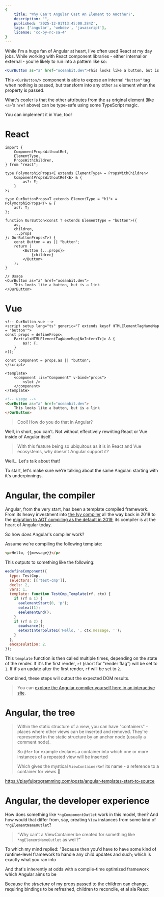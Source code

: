 ```yaml
---
{
	title: "Why Can't Angular Cast An Element to Another?",
	description: "",
	published: '2025-12-01T13:45:00.284Z',
	tags: ['angular', 'webdev', 'javascript'],
	license: 'cc-by-nc-sa-4'
}
---
```


While I'm a huge fan of Angular at heart, I've often used React at my day jobs.  While working with React component libraries - either internal or external - you're likely to run into a pattern like so:

```jsx
<OurButton as="a" href="oceanbit.dev">This looks like a button, but is a link</OurButton>
```

This `<OurButton/>` component is able to expose an internal `"button"` tag when nothing is passed, but transform into any other `as` element when the property is passed.

What's cooler is that the other attributes from the `as` original element (like `<a>`'s `href` above) can be type-safe using some TypeScript magic.

You can implement it in Vue, too!

<!-- ::start:tabs -->

# React

```tsx
import {
	ComponentPropsWithoutRef,
	ElementType,
	PropsWithChildren,
} from "react";

type PolymorphicProps<E extends ElementType> = PropsWithChildren<
	ComponentPropsWithoutRef<E> & {
		as?: E;
	}
>;

type OurButtonProps<T extends ElementType = "h1"> = PolymorphicProps<T> & {
	as?: T;
};

function OurButton<const T extends ElementType = "button">({
	as,
	children,
	...props
}: OurButtonProps<T>) {
	const Button = as || "button";
	return (
		<Button {...props}>
			{children}
		</Button>
	);
}

// Usage
<OurButton as="a" href="oceanbit.dev">
    This looks like a button, but is a link
</OurButton>
```

# Vue

```vue
<!-- OurButton.vue -->
<script setup lang="ts" generic="T extends keyof HTMLElementTagNameMap = 'button'">
const props = defineProps<
	Partial<HTMLElementTagNameMap[NoInfer<T>]> & {
		as?: T;
	}
>();

const Component = props.as || "button";
</script>

<template>
	<component :is="Component" v-bind="props">
		<slot />
	</component>
</template>
```

```html
<!-- Usage -->
<OurButton as="a" href="oceanbit.dev">
    This looks like a button, but is a link
</OurButton>
```

<!-- ::end:tabs -->

> Cool! How do you do that in Angular?

Well, in short, you can't. Not without effectively rewriting React or Vue inside of Angular itself.

> With this feature being so ubiquitous as it is in React and Vue ecosystems, why doesn't Angular support it?

Well... Let's talk about that!

To start, let's make sure we're talking about the same Angular: starting with it's underpinnings.

# Angular, the compiler

Angular, from the very start, has been a template compiled framework. From its heavy investment into [the Ivy compiler](https://blog.angular.dev/a-plan-for-version-8-0-and-ivy-b3318dfc19f7?gi=50ff09ebda89) all the way back in 2018 to the [migration to AOT compiling as the default in 2019](https://angular.dev/tools/cli/aot-compiler#choosing-a-compiler), its compiler is at the heart of Angular today.

So how _does_ Angular's compiler work?

Assume we're compiling the following template:

```html
<p>Hello, {{message}}</p>
```

This outputs to something like the following:

```javascript
ɵɵdefineComponent({
  type: TestCmp,
  selectors: [['test-cmp']],
  decls: 2,
  vars: 1,
  template: function TestCmp_Template(rf, ctx) {
    if (rf & 1) {
      ɵɵelementStart(0, 'p');
      ɵɵtext(1);
      ɵɵelementEnd();
    }
    if (rf & 2) {
      ɵɵadvance();
      ɵɵtextInterpolate1('Hello, ', ctx.message, '');
    }
  },
  encapsulation: 2,
});
```

This `template` function is then called multiple times, depending on the state of the render. If it's the first render, `rf` (short for "render flag") will be set to `1`. If it's an update after the first render, `rf` will be set to `2`.

Combined, these steps will output the expected DOM results.

> You can [explore the Angular compiler yourself here in an interactive site](https://jeanmeche.github.io/angular-compiler-output/).

# Angular, the tree

> Within the static structure of a view, you can have "containers" - places where other views can be inserted and removed. They're represented in the static structure by an anchor node (usually a comment node).
>
> So `@for` for example declares a container into which one or more instances of a repeated view will be inserted
>
> Which gives the mystical `ViewContainerRef` its name - a reference to a container for views 🙂

https://playfulprogramming.com/posts/angular-templates-start-to-source

# Angular, the developer experience

How does something like `*ngComponentOutlet` work in this model, then? And how would that differ from, say, creating `View` instances from some kind of `*ngElementNameOutlet`?

> "Why can't a ViewContainer be created for something like `*ngElementNameOutlet` as well?" 

To which my mind replied: "Because then you'd have to have some kind of runtime-level framework to handle any child updates and such; which is exactly what you ran into

And that's inherently at odds with a compile-time optimized framework which Angular aims to be

Because the _structure_ of my props passed to the children can change, requiring bindings to be refreshed, children to reconcile, et al ala React
